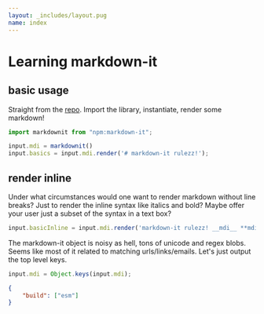 ```yaml
---
layout: _includes/layout.pug
name: index
---
```

# Learning markdown-it

## basic usage
Straight from the [repo](https://github.com/markdown-it/markdown-it).
Import the library, instantiate, render some  markdown!
```ts
import markdownit from "npm:markdown-it";

input.mdi = markdownit()
input.basics = input.mdi.render('# markdown-it rulezz!');
```

## render inline
Under what circumstances would one want to render markdown without line breaks?
Just to render the inline syntax like italics and bold? Maybe offer your user
just a subset of the syntax in a text box? 
```ts
input.basicInline = input.mdi.render('markdown-it rulezz! __mdi__ **mdi**')
```

The markdown-it object is noisy as hell, tons of unicode and regex blobs. 
Seems like most of it related to matching urls/links/emails. Let's just output
the top level keys.
```ts
input.mdi = Object.keys(input.mdi);
```


```json
{
    "build": ["esm"]
}
```
